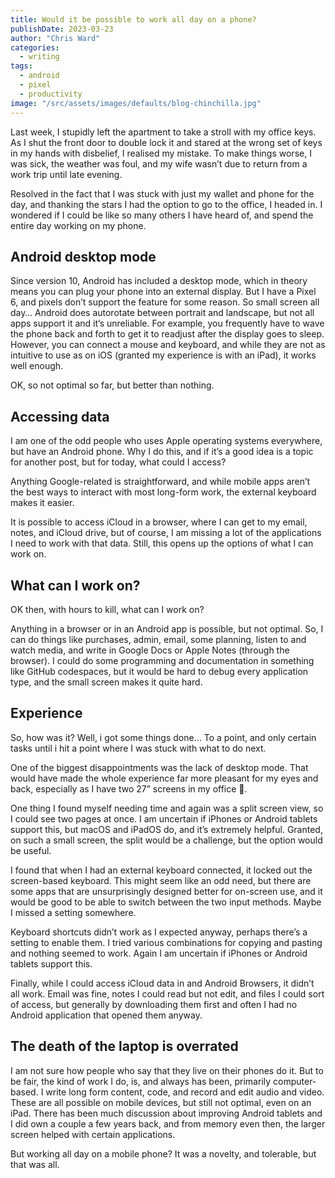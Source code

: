 ```yaml
---
title: Would it be possible to work all day on a phone?
publishDate: 2023-03-23
author: "Chris Ward"
categories:
  - writing
tags:
  - android
  - pixel
  - productivity
image: "/src/assets/images/defaults/blog-chinchilla.jpg"
---
```


Last week, I stupidly left the apartment to take a stroll with my office keys. As I shut the front door to double lock it and stared at the wrong set of keys in my hands with disbelief, I realised my mistake. To make things worse, I was sick, the weather was foul, and my wife wasn’t due to return from a work trip until late evening.

Resolved in the fact that I was stuck with just my wallet and phone for the day, and thanking the stars I had the option to go to the office, I headed in. I wondered if I could be like so many others I have heard of, and spend the entire day working on my phone.

## Android desktop mode

Since version 10, Android has included a desktop mode, which in theory means you can plug your phone into an external display. But I have a Pixel 6, and pixels don’t support the feature for some reason. So small screen all day… Android does autorotate between portrait and landscape, but not all apps support it and it’s unreliable. For example, you frequently have to wave the phone back and forth to get it to readjust after the display goes to sleep.  However, you can connect a mouse and keyboard, and while they are not as intuitive to use as on iOS (granted my experience is with an iPad), it works well enough.

OK, so not optimal so far, but better than nothing.

## Accessing data

I am one of the odd people who uses Apple operating systems everywhere, but have an Android phone. Why I do this, and if it’s a good idea is a topic for another post, but for today, what could I access?

Anything Google-related is straightforward, and while mobile apps aren’t the best ways to interact with most long-form work, the external keyboard makes it easier.

It is possible to access iCloud in a browser, where I can get to my email, notes, and iCloud drive, but of course, I am missing a lot of the applications I need to work with that data. Still, this opens up the options of what I can work on.

## What can I work on?

OK then, with hours to kill, what can I work on?

Anything in a browser or in an Android app is possible, but not optimal. So, I can do things like purchases, admin, email, some planning, listen to and watch media, and write in Google Docs or Apple Notes (through the browser). I could do some programming and documentation in something like GitHub codespaces, but it would be hard to debug every application type, and the small screen makes it quite hard.

## Experience

So, how was it? Well, i got some things done… To a point, and only certain tasks until i hit a point where I was stuck with what to do next.

One of the biggest disappointments was the lack of desktop mode. That would have made the whole experience far more pleasant for my eyes and back, especially as I have two 27” screens in my office 🤩.

One thing I found myself needing time and again was a split screen view, so I could see two pages at once. I am uncertain if iPhones or Android tablets support this, but macOS and iPadOS do, and it’s extremely helpful. Granted, on such a small screen, the split would be a challenge, but the option would be useful.

I found that when I had an external keyboard connected, it locked out the screen-based keyboard. This might seem like an odd need, but there are some apps that are unsurprisingly designed better for on-screen use, and it would be good to be able to switch between the two input methods. Maybe I missed a setting somewhere.

Keyboard shortcuts didn’t work as I expected anyway, perhaps there’s a setting to enable them. I tried various combinations for copying and pasting and nothing seemed to work. Again I am uncertain if iPhones or Android tablets support this.

Finally, while I could access iCloud data in and Android Browsers, it didn’t all work. Email was fine, notes I could read but not edit, and files I could sort of access, but generally by downloading them first and often I had no Android application that opened them anyway.

## The death of the laptop is overrated

I am not sure how people who say that they live on their phones do it. But to be fair, the kind of work I do, is, and always has been, primarily computer-based. I write long form content, code, and record and edit audio and video. These are all possible on mobile devices, but still not optimal, even on an iPad. There has been much discussion about improving Android tablets and I did own a couple a few years back, and from memory even then, the larger screen helped with certain applications.

But working all day on a mobile phone? It was a novelty, and tolerable, but that was all.